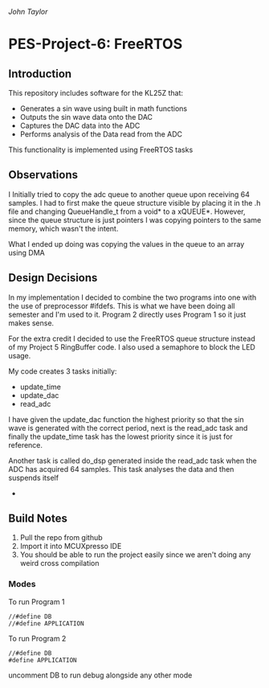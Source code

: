 



*John Taylor*
# PES-Project-6: FreeRTOS
## Introduction
This repository includes software for the KL25Z that:

- Generates a sin wave using built in math functions
- Outputs the sin wave data onto the DAC
- Captures the DAC data into the ADC
- Performs analysis of the Data read from the ADC

This functionality is implemented using FreeRTOS tasks

## Observations
I Initially tried to copy the adc queue to another queue upon receiving 64 samples. I had to first make the queue structure visible by placing it in the .h file and changing QueueHandle_t from a void* to a xQUEUE*. However, since the queue structure is just pointers I was copying pointers to the same memory, which wasn't the intent.

What I ended up doing was copying the values in the queue to an array using DMA
## Design Decisions
In my implementation I decided to combine the two programs into one with the use of preprocessor #ifdefs. This is what we have been doing all semester and I'm used to it. Program 2 directly uses Program 1 so it just makes sense.

For the extra credit I decided to use the FreeRTOS queue structure instead of my Project 5 RingBuffer code. I also used a semaphore to block the LED usage.

My code creates 3 tasks initially:

- update_time
- update_dac
- read_adc

I have given the update_dac function the highest priority so that the sin wave is generated with the correct period, next is the read_adc task and finally the update_time task has the lowest priority since it is just for reference.

 Another task is called do_dsp generated inside the read_adc task when the ADC has acquired 64 samples. This task analyses the data and then suspends itself

- 
## Build Notes
1. Pull the repo from github
2. Import it into MCUXpresso IDE
3. You should be able to run the project easily since we aren't doing any weird cross compilation
### Modes
To run Program 1
~~~
//#define DB
//#define APPLICATION
~~~
To run Program 2
~~~
//#define DB
#define APPLICATION
~~~
uncomment DB to run debug alongside any other mode
